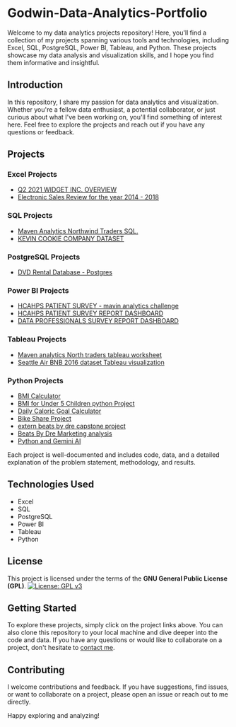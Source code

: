# Godwin-Data-Analytics-Portfolio
Welcome to my data analytics projects repository! Here, you'll find a collection of my projects spanning various tools and technologies, including Excel, SQL, PostgreSQL, Power BI, Tableau, and Python. These projects showcase my data analysis and visualization skills, and I hope you find them informative and insightful.

## Introduction

In this repository, I share my passion for data analytics and visualization. Whether you're a fellow data enthusiast, a potential collaborator, or just curious about what I've been working on, you'll find something of interest here. Feel free to explore the projects and reach out if you have any questions or feedback.

## Projects

### Excel Projects
- [Q2 2021 WIDGET INC. OVERVIEW](https://github.com/Godwin-Rukki/Godwin-Data-Analytics-Portfolio/blob/Projects/EXCEL%20PROJECT.xlsx)
- [Electronic Sales Review for the year 2014 - 2018](https://github.com/Godwin-Rukki/Godwin-Data-Analytics-Portfolio/commit/19b1c766e8900fcac0cb4633ea0946a3df6a797c)

### SQL Projects
- [Maven Analytics Northwind Traders SQL.](https://github.com/Godwin-Rukki/Godwin-Data-Analytics-Portfolio/commit/068424c1b362c8c572f5760bbd5b62b1216595f4)
- [KEVIN COOKIE COMPANY DATASET](https://github.com/Godwin-Rukki/Godwin-Data-Analytics-Portfolio/commit/cd769bbdacfb802dec28dc4a6e45f5c1410130d0)

### PostgreSQL Projects
- [DVD Rental Database - Postgres](https://github.com/Godwin-Rukki/Godwin-Data-Analytics-Portfolio/blob/Projects/Queries.sql)
  
### Power BI Projects
- [HCAHPS PATIENT SURVEY - mavin analytics challenge](https://github.com/Godwin-Rukki/Godwin-Data-Analytics-Portfolio/commit/5bcc2aad974ad8fc69d0aa4531609ef0de591d46)
- [HCAHPS PATIENT SURVEY REPORT DASHBOARD](https://github.com/Godwin-Rukki/Godwin-Data-Analytics-Portfolio/blob/Projects/Capture2.PNG)
- [DATA PROFESSIONALS SURVEY REPORT DASHBOARD](https://github.com/Godwin-Rukki/Godwin-Data-Analytics-Portfolio/blob/Projects/Data%20Professionals%20Power%20BI.PNG)

### Tableau Projects
- [Maven analytics North traders tableau worksheet](https://github.com/Godwin-Rukki/Godwin-Data-Analytics-Portfolio/commit/099afc9bccc2541b85581bf50cfbcbd699b039eb)
- [Seattle Air BNB 2016 dataset Tableau visualization](https://github.com/Godwin-Rukki/Godwin-Data-Analytics-Portfolio/commit/5fa4404f1a3630f08dec021724e5ce10236202e1)

### Python Projects
- [BMI Calculator](https://github.com/Godwin-Rukki/Godwin-Data-Analytics-Portfolio/blob/Projects/BMI%20Calculator.py)
- [BMI for Under 5 Children python Project](https://github.com/Godwin-Rukki/Godwin-Data-Analytics-Portfolio/blob/Projects/Child%20BMI%20Calculator.py)
- [Daily Caloric Goal Calculator](https://github.com/Godwin-Rukki/Godwin-Data-Analytics-Portfolio/blob/Projects/Calorie%20Calculator.py)
- [Bike Share Project](https://github.com/Godwin-Rukki/Godwin-Data-Analytics-Portfolio/blob/Projects/bikeshareproject.py)
- [extern beats by dre capstone project](https://github.com/Godwin-Rukki/Godwin-Data-Analytics-Portfolio/blob/Projects/Godwin_Idiovo_Beats_by_Dre_Consumer_Insights_Capstone_Project_Template.ipynb)
- [Beats By Dre Marketing analysis](https://github.com/Godwin-Rukki/Godwin-Data-Analytics-Portfolio/blob/Projects/Godwin_Idiovo_Beats_Data_Analysis_.ipynb)
- [Python and Gemini AI](https://github.com/Godwin-Rukki/Godwin-Data-Analytics-Portfolio/blob/Projects/Gemini_AI_Analysis.ipynb) 

Each project is well-documented and includes code, data, and a detailed explanation of the problem statement, methodology, and results.

## Technologies Used

- Excel
- SQL
- PostgreSQL
- Power BI
- Tableau
- Python

## License
This project is licensed under the terms of the **GNU General Public License (GPL)**.
[![License: GPL v3](https://img.shields.io/badge/License-GPLv3-blue.svg)](https://www.gnu.org/licenses/gpl-3.0)

## Getting Started

To explore these projects, simply click on the project links above. You can also clone this repository to your local machine and dive deeper into the code and data. If you have any questions or would like to collaborate on a project, don't hesitate to [contact me](https://www.linkedin.com/in/oghenerukevwegodwinidiovo/).

## Contributing

I welcome contributions and feedback. If you have suggestions, find issues, or want to collaborate on a project, please open an issue or reach out to me directly.

Happy exploring and analyzing!
